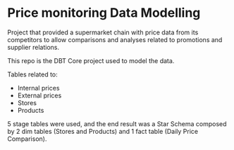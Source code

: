 # Price monitoring Data Modelling

Project that provided a supermarket chain with price data from its competitors to allow comparisons and analyses related to promotions and supplier relations.

This repo is the DBT Core project used to model the data.

Tables related to:
- Internal prices
- External prices
- Stores
- Products

5 stage tables were used, and the end result was a Star Schema composed by 2 dim tables (Stores and Products) and 1 fact table (Daily Price Comparison).
